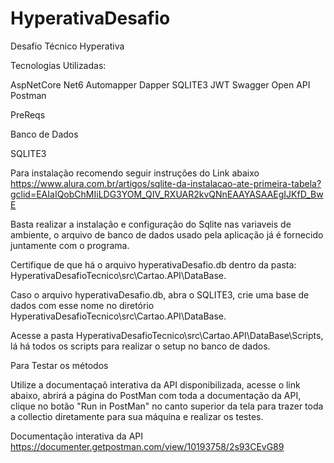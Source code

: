 # HyperativaDesafio
Desafio Técnico Hyperativa

Tecnologias Utilizadas:

AspNetCore Net6
Automapper
Dapper
SQLITE3
JWT 
Swagger Open API
Postman

PreReqs

Banco de Dados

SQLITE3

Para instalação recomendo seguir instruções do Link abaixo
https://www.alura.com.br/artigos/sqlite-da-instalacao-ate-primeira-tabela?gclid=EAIaIQobChMIiLDG3YOM_QIV_RXUAR2kvQNnEAAYASAAEgIJKfD_BwE

Basta realizar a instalação e configuração do Sqlite nas variaveis de ambiente, o arquivo de banco de dados usado pela aplicação já é fornecido juntamente com o programa.

Certifique de que há o arquivo hyperativaDesafio.db dentro da pasta: HyperativaDesafioTecnico\src\Cartao.API\DataBase.

Caso o arquivo hyperativaDesafio.db, abra o SQLITE3, crie uma base de dados com esse nome no diretório HyperativaDesafioTecnico\src\Cartao.API\DataBase.

Acesse a pasta HyperativaDesafioTecnico\src\Cartao.API\DataBase\Scripts, lá há todos os scripts para realizar o setup no banco de dados.


Para Testar os métodos

Utilize a documentaçaõ interativa da API disponibilizada, acesse o link abaixo, abrirá a página do PostMan com toda a documentação da API, clique no botão "Run in PostMan" no canto superior da tela para trazer toda a collectio diretamente para sua máquina e realizar os testes. 

Documentação interativa da API
https://documenter.getpostman.com/view/10193758/2s93CEvG89

